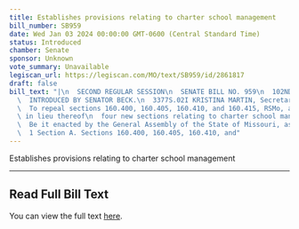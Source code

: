 ```yaml
---
title: Establishes provisions relating to charter school management
bill_number: SB959
date: Wed Jan 03 2024 00:00:00 GMT-0600 (Central Standard Time)
status: Introduced
chamber: Senate
sponsor: Unknown
vote_summary: Unavailable
legiscan_url: https://legiscan.com/MO/text/SB959/id/2861817
draft: false
bill_text: "|\n  SECOND REGULAR SESSION\n  SENATE BILL NO. 959\n  102ND GENERA L ASSEMBLY\n\
  \  INTRODUCED BY SENATOR BECK.\n  3377S.02I KRISTINA MARTIN, Secretary\n  AN ACT\n\
  \  To repeal sections 160.400, 160.405, 160.410, and 160.415, RSMo, and to enact\
  \ in lieu thereof\n  four new sections relating to charter school management.\n\
  \  Be it enacted by the General Assembly of the State of Missouri, as follows:\n\
  \  1 Section A. Sections 160.400, 160.405, 160.410, and"
---
```

Establishes provisions relating to charter school management

---

## Read Full Bill Text

You can view the full text [here](https://legiscan.com/MO/text/SB959/id/2861817).
